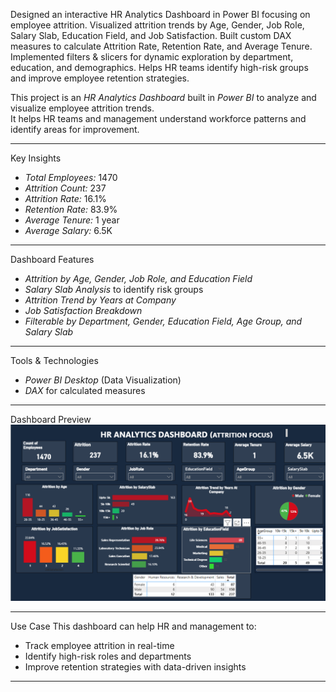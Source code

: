 Designed an interactive HR Analytics Dashboard in Power BI focusing on employee attrition.
Visualized attrition trends by Age, Gender, Job Role, Salary Slab, Education Field, and Job Satisfaction.
Built custom DAX measures to calculate Attrition Rate, Retention Rate, and Average Tenure.
Implemented filters & slicers for dynamic exploration by department, education, and demographics.
Helps HR teams identify high-risk groups and improve employee retention strategies.

This project is an *HR Analytics Dashboard* built in *Power BI* to analyze and visualize employee attrition trends.  
It helps HR teams and management understand workforce patterns and identify areas for improvement.

---

 Key Insights
- *Total Employees:* 1470  
- *Attrition Count:* 237  
- *Attrition Rate:* 16.1%  
- *Retention Rate:* 83.9%  
- *Average Tenure:* 1 year  
- *Average Salary:* 6.5K  

---

 Dashboard Features
- *Attrition by Age, Gender, Job Role, and Education Field*  
- *Salary Slab Analysis* to identify risk groups  
- *Attrition Trend by Years at Company*  
- *Job Satisfaction Breakdown*  
- *Filterable by Department, Gender, Education Field, Age Group, and Salary Slab*  

---

 Tools & Technologies
- *Power BI Desktop* (Data Visualization)   
- *DAX* for calculated measures  

---

 Dashboard Preview
![HR Analytics Dashboard](https://github.com/asthapal8/HR-ANALYTICS-DASHBOARD/blob/main/Snapshot%20of%20the%20Dashboard.png)

---
 Use Case
This dashboard can help HR and management to:
- Track employee attrition in real-time  
- Identify high-risk roles and departments  
- Improve retention strategies with data-driven insights  

---
